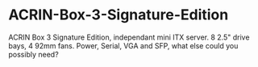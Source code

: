 # ACRIN-Box-3-Signature-Edition
ACRIN Box 3 Signature Edition, independant mini ITX server. 8 2.5" drive bays, 4 92mm fans. Power, Serial, VGA and SFP, what else could you possibly need?
